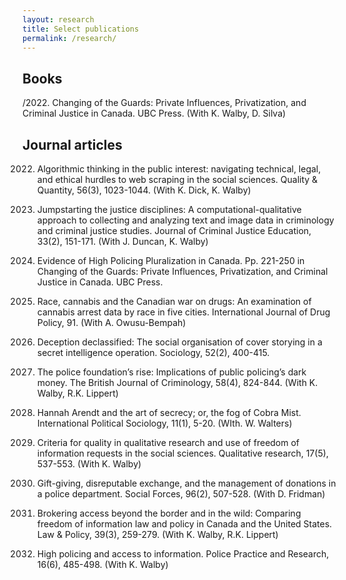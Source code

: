 ```yaml
---
layout: research
title: Select publications
permalink: /research/
---
```


## Books

/2022. Changing of the Guards: Private Influences, Privatization, and Criminal Justice in Canada. UBC Press. (With K. Walby, D. Silva)

## Journal articles

2022. Algorithmic thinking in the public interest: navigating technical, legal, and ethical hurdles to web scraping in the social sciences. Quality & Quantity, 56(3), 1023-1044. (With K. Dick, K. Walby)

2022. Jumpstarting the justice disciplines: A computational-qualitative approach to collecting and analyzing text and image data in criminology and criminal justice studies. Journal of Criminal Justice Education, 33(2), 151-171. (With J. Duncan, K. Walby)

2022. Evidence of High Policing Pluralization in Canada. Pp. 221-250 in Changing of the Guards: Private Influences, Privatization, and Criminal Justice in Canada. UBC Press.

2021. Race, cannabis and the Canadian war on drugs: An examination of cannabis arrest data by race in five cities. International Journal of Drug Policy, 91. (With A. Owusu-Bempah)

2018. Deception declassified: The social organisation of cover storying in a secret intelligence operation. Sociology, 52(2), 400-415.

2018. The police foundation’s rise: Implications of public policing’s dark money. The British Journal of Criminology, 58(4), 824-844. (With K. Walby, R.K. Lippert)

2017. Hannah Arendt and the art of secrecy; or, the fog of Cobra Mist. International Political Sociology, 11(1), 5-20. (WIth. W. Walters)

2017. Criteria for quality in qualitative research and use of freedom of information requests in the social sciences. Qualitative research, 17(5), 537-553. (With K. Walby)

2017. Gift-giving, disreputable exchange, and the management of donations in a police department. Social Forces, 96(2), 507-528. (With D. Fridman)

2017. Brokering access beyond the border and in the wild: Comparing freedom of information law and policy in Canada and the United States. Law & Policy, 39(3), 259-279. (With K. Walby, R.K. Lippert)

2015. High policing and access to information. Police Practice and Research, 16(6), 485-498. (With K. Walby)

